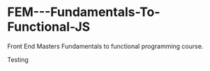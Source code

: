# FEM---Fundamentals-To-Functional-JS

Front End Masters Fundamentals to functional programming course.

Testing
